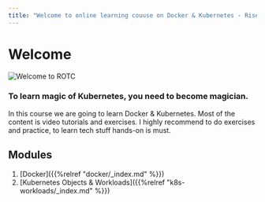 ```yaml
---
title: "Welcome to online learning couuse on Docker & Kubernetes - Rise of the Containers - ROTC"
---
```


# Welcome

![Welcome to ROTC](/images/banner.png)

### To learn magic of Kubernetes, you need to become magician.

In this course we are going to learn Docker & Kubernetes. Most of the content is video tutorials and exercises. I highly recommend to do exercises and practice, to learn tech stuff hands-on is must. 


## Modules

1. [Docker]({{%relref "docker/_index.md" %}})
1. [Kubernetes Objects & Workloads]({{%relref "k8s-workloads/_index.md" %}})

